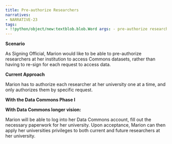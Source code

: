 ```yaml
---
title: Pre-authorize Researchers
narratives:
- NARRATIVE-23
tags:
- !!python/object/new:textblob.blob.Word args: - pre-authorize researchers state:   string: pre-authorize researchers   pos_tag: null
---
```

**Scenario**

As Signing Official, Marion would like to be able to pre-authorize researchers at her institution to access Commons datasets, rather than having to re-sign for each request to access data.

**Current Approach**

Marion has to authorize each researcher at her university one at a time, and only authorizes them by specific request.

**With the Data Commons Phase I**



**With Data Commons longer vision:**

Marion will be able to log into her Data Commons account, fill out the necessary paperwork for her university. Upon acceptance, Marion can then apply her universities privileges to both current and future researchers at her university.